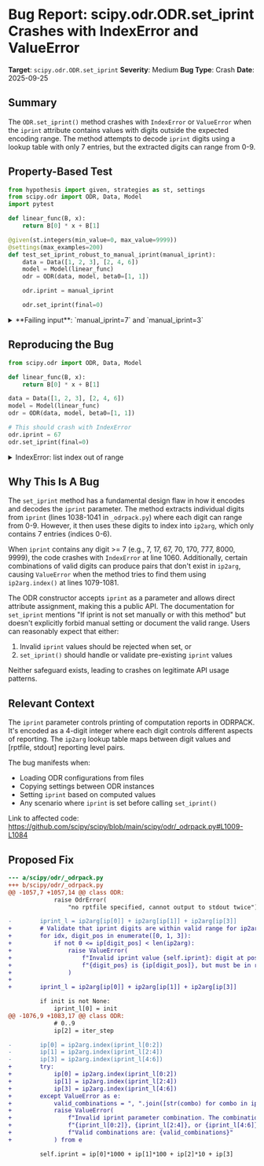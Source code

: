 # Bug Report: scipy.odr.ODR.set_iprint Crashes with IndexError and ValueError

**Target**: `scipy.odr.ODR.set_iprint`
**Severity**: Medium
**Bug Type**: Crash
**Date**: 2025-09-25

## Summary

The `ODR.set_iprint()` method crashes with `IndexError` or `ValueError` when the `iprint` attribute contains values with digits outside the expected encoding range. The method attempts to decode `iprint` digits using a lookup table with only 7 entries, but the extracted digits can range from 0-9.

## Property-Based Test

```python
from hypothesis import given, strategies as st, settings
from scipy.odr import ODR, Data, Model
import pytest

def linear_func(B, x):
    return B[0] * x + B[1]

@given(st.integers(min_value=0, max_value=9999))
@settings(max_examples=200)
def test_set_iprint_robust_to_manual_iprint(manual_iprint):
    data = Data([1, 2, 3], [2, 4, 6])
    model = Model(linear_func)
    odr = ODR(data, model, beta0=[1, 1])

    odr.iprint = manual_iprint

    odr.set_iprint(final=0)
```

<details>

<summary>
**Failing input**: `manual_iprint=7` and `manual_iprint=3`
</summary>
```
  + Exception Group Traceback (most recent call last):
  |   File "/home/npc/pbt/agentic-pbt/worker_/37/hypo.py", line 20, in <module>
  |     test_set_iprint_robust_to_manual_iprint()
  |     ~~~~~~~~~~~~~~~~~~~~~~~~~~~~~~~~~~~~~~~^^
  |   File "/home/npc/pbt/agentic-pbt/worker_/37/hypo.py", line 9, in test_set_iprint_robust_to_manual_iprint
  |     @settings(max_examples=200)
  |                    ^^^
  |   File "/home/npc/miniconda/lib/python3.13/site-packages/hypothesis/core.py", line 2124, in wrapped_test
  |     raise the_error_hypothesis_found
  | ExceptionGroup: Hypothesis found 2 distinct failures. (2 sub-exceptions)
  +-+---------------- 1 ----------------
    | Traceback (most recent call last):
    |   File "/home/npc/pbt/agentic-pbt/worker_/37/hypo.py", line 17, in test_set_iprint_robust_to_manual_iprint
    |     odr.set_iprint(final=0)
    |     ~~~~~~~~~~~~~~^^^^^^^^^
    |   File "/home/npc/.local/lib/python3.13/site-packages/scipy/odr/_odrpack.py", line 1060, in set_iprint
    |     iprint_l = ip2arg[ip[0]] + ip2arg[ip[1]] + ip2arg[ip[3]]
    |                                                ~~~~~~^^^^^^^
    | IndexError: list index out of range
    | Falsifying example: test_set_iprint_robust_to_manual_iprint(
    |     manual_iprint=7,
    | )
    +---------------- 2 ----------------
    | Traceback (most recent call last):
    |   File "/home/npc/pbt/agentic-pbt/worker_/37/hypo.py", line 17, in test_set_iprint_robust_to_manual_iprint
    |     odr.set_iprint(final=0)
    |     ~~~~~~~~~~~~~~^^^^^^^^^
    |   File "/home/npc/.local/lib/python3.13/site-packages/scipy/odr/_odrpack.py", line 1081, in set_iprint
    |     ip[3] = ip2arg.index(iprint_l[4:6])
    |             ~~~~~~~~~~~~^^^^^^^^^^^^^^^
    | ValueError: [0, 1] is not in list
    | Falsifying example: test_set_iprint_robust_to_manual_iprint(
    |     manual_iprint=3,
    | )
    +------------------------------------
```
</details>

## Reproducing the Bug

```python
from scipy.odr import ODR, Data, Model

def linear_func(B, x):
    return B[0] * x + B[1]

data = Data([1, 2, 3], [2, 4, 6])
model = Model(linear_func)
odr = ODR(data, model, beta0=[1, 1])

# This should crash with IndexError
odr.iprint = 67
odr.set_iprint(final=0)
```

<details>

<summary>
IndexError: list index out of range
</summary>
```
Traceback (most recent call last):
  File "/home/npc/pbt/agentic-pbt/worker_/37/repo.py", line 12, in <module>
    odr.set_iprint(final=0)
    ~~~~~~~~~~~~~~^^^^^^^^^
  File "/home/npc/.local/lib/python3.13/site-packages/scipy/odr/_odrpack.py", line 1060, in set_iprint
    iprint_l = ip2arg[ip[0]] + ip2arg[ip[1]] + ip2arg[ip[3]]
                                               ~~~~~~^^^^^^^
IndexError: list index out of range
```
</details>

## Why This Is A Bug

The `set_iprint` method has a fundamental design flaw in how it encodes and decodes the `iprint` parameter. The method extracts individual digits from `iprint` (lines 1038-1041 in `_odrpack.py`) where each digit can range from 0-9. However, it then uses these digits to index into `ip2arg`, which only contains 7 entries (indices 0-6).

When `iprint` contains any digit >= 7 (e.g., 7, 17, 67, 70, 170, 777, 8000, 9999), the code crashes with `IndexError` at line 1060. Additionally, certain combinations of valid digits can produce pairs that don't exist in `ip2arg`, causing `ValueError` when the method tries to find them using `ip2arg.index()` at lines 1079-1081.

The ODR constructor accepts `iprint` as a parameter and allows direct attribute assignment, making this a public API. The documentation for `set_iprint` mentions "If iprint is not set manually or with this method" but doesn't explicitly forbid manual setting or document the valid range. Users can reasonably expect that either:
1. Invalid `iprint` values should be rejected when set, or
2. `set_iprint()` should handle or validate pre-existing `iprint` values

Neither safeguard exists, leading to crashes on legitimate API usage patterns.

## Relevant Context

The `iprint` parameter controls printing of computation reports in ODRPACK. It's encoded as a 4-digit integer where each digit controls different aspects of reporting. The `ip2arg` lookup table maps between digit values and [rptfile, stdout] reporting level pairs.

The bug manifests when:
- Loading ODR configurations from files
- Copying settings between ODR instances
- Setting `iprint` based on computed values
- Any scenario where `iprint` is set before calling `set_iprint()`

Link to affected code: https://github.com/scipy/scipy/blob/main/scipy/odr/_odrpack.py#L1009-L1084

## Proposed Fix

```diff
--- a/scipy/odr/_odrpack.py
+++ b/scipy/odr/_odrpack.py
@@ -1057,7 +1057,14 @@ class ODR:
             raise OdrError(
                 "no rptfile specified, cannot output to stdout twice")

-        iprint_l = ip2arg[ip[0]] + ip2arg[ip[1]] + ip2arg[ip[3]]
+        # Validate that iprint digits are within valid range for ip2arg
+        for idx, digit_pos in enumerate([0, 1, 3]):
+            if not 0 <= ip[digit_pos] < len(ip2arg):
+                raise ValueError(
+                    f"Invalid iprint value {self.iprint}: digit at position "
+                    f"{digit_pos} is {ip[digit_pos]}, but must be in range [0, {len(ip2arg)-1}]"
+                )
+
+        iprint_l = ip2arg[ip[0]] + ip2arg[ip[1]] + ip2arg[ip[3]]

         if init is not None:
             iprint_l[0] = init
@@ -1076,9 +1083,17 @@ class ODR:
             # 0..9
             ip[2] = iter_step

-        ip[0] = ip2arg.index(iprint_l[0:2])
-        ip[1] = ip2arg.index(iprint_l[2:4])
-        ip[3] = ip2arg.index(iprint_l[4:6])
+        try:
+            ip[0] = ip2arg.index(iprint_l[0:2])
+            ip[1] = ip2arg.index(iprint_l[2:4])
+            ip[3] = ip2arg.index(iprint_l[4:6])
+        except ValueError as e:
+            valid_combinations = ", ".join([str(combo) for combo in ip2arg])
+            raise ValueError(
+                f"Invalid iprint parameter combination. The combination "
+                f"{iprint_l[0:2]}, {iprint_l[2:4]}, or {iprint_l[4:6]} is not valid. "
+                f"Valid combinations are: {valid_combinations}"
+            ) from e

         self.iprint = ip[0]*1000 + ip[1]*100 + ip[2]*10 + ip[3]
```
